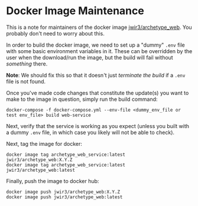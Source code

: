 # Docker Image Maintenance
This is a note for maintainers of the docker image [jwir3/archetype_web](https://hub.docker.com/r/jwir3/archetype_web/tags).
You probably don't need to worry about this.

In order to build the docker image, we need to set up a "dummy" `.env` file with some basic environment variables in it.
These can be overridden by the user when the download/run the image, but the build will fail without _something_ there.

**Note**: We should fix this so that it doesn't just _terminate the build_ if a `.env` file is not found.

Once you've made code changes that constitute the update(s) you want to make to the image in question, simply run the
build command:
```
docker-compose -f docker-compose.yml --env-file <dummy_env_file or test env_file> build web-service
```

Next, verify that the service is working as you expect (unless you built with a dummy `.env` file, in which case you
likely will not be able to check).

Next, tag the image for docker:
```
docker image tag archetype_web_service:latest jwir3/archetype_web:X.Y.Z
docker image tag archetype_web_service:latest jwir3/archetype_web:latest
```

Finally, push the image to docker hub:
```
docker image push jwir3/archetype_web:X.Y.Z
docker image push jwir3/archetype_web:latest
```
